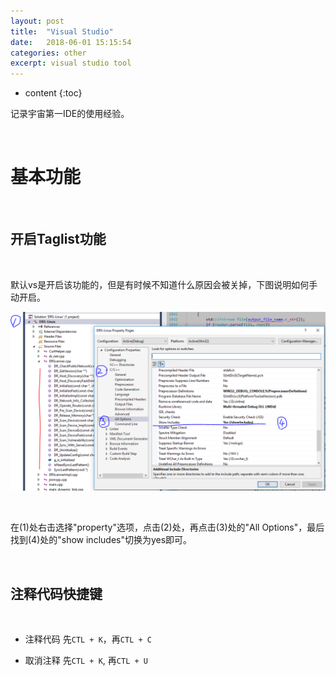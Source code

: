 ```yaml
---
layout: post
title:  "Visual Studio"
date:   2018-06-01 15:15:54
categories: other
excerpt: visual studio tool
---
```


* content
{:toc}

记录宇宙第一IDE的使用经验。

<br />

# 基本功能

<br />

## 开启Taglist功能

<br />

默认vs是开启该功能的，但是有时候不知道什么原因会被关掉，下图说明如何手动开启。


![vs_0](https://raw.githubusercontent.com/saiyn/homepage/gh-pages/images/vs_0.png)

<br />

在(1)处右击选择"property"选项，点击(2)处，再点击(3)处的"All Options"，最后找到(4)处的"show includes"切换为yes即可。

<br />

## 注释代码快捷键

<br />

* 注释代码  先`CTL + K`，再`CTL + C`

* 取消注释  先`CTL + K`, 再`CTL + U`

<br />






